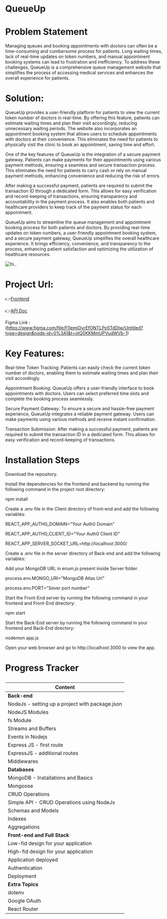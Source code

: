 # QueueUp

# Problem Statement
Managing queues and booking appointments with doctors can often be a time-consuming and cumbersome process for patients. Long waiting times, lack of real-time updates on token numbers, and manual appointment booking systems can lead to frustration and inefficiency. To address these challenges, QueueUp is a comprehensive queue management website that simplifies the process of accessing medical services and enhances the overall experience for patients.

# Solution:
QueueUp provides a user-friendly platform for patients to view the current token number of doctors in real-time. By offering this feature, patients can estimate waiting times and plan their visit accordingly, reducing unnecessary waiting periods. The website also incorporates an appointment booking system that allows users to schedule appointments with doctors at their convenience. This eliminates the need for patients to physically visit the clinic to book an appointment, saving time and effort.

One of the key features of QueueUp is the integration of a secure payment gateway. Patients can make payments for their appointments using various payment methods, ensuring a seamless and secure transaction process. This eliminates the need for patients to carry cash or rely on manual payment methods, enhancing convenience and reducing the risk of errors.

After making a successful payment, patients are required to submit the transaction ID through a dedicated form. This allows for easy verification and record-keeping of transactions, ensuring transparency and accountability in the payment process. It also enables both patients and healthcare providers to keep track of the payment status for each appointment.

QueueUp aims to streamline the queue management and appointment booking process for both patients and doctors. By providing real-time updates on token numbers, a user-friendly appointment booking system, and a secure payment gateway, QueueUp simplifies the overall healthcare experience. It brings efficiency, convenience, and transparency to the process, enhancing patient satisfaction and optimizing the utilization of healthcare resources.

![hi..](https://res.cloudinary.com/dr7cybxpq/image/upload/v1685015388/Screenshot_2023-05-25_171927_nmzsa9.png)

# Project Url:

 👉[Frontend](https://queueup.netlify.app/)
 
 👉[API Doc](https://documenter.getpostman.com/view/25535337/2s93m61hUk)

Figma Link : (https://www.figma.com/file/F0emiOyrEfONTLPo5TdDIw/Untitled?type=design&node-id=0%3A1&t=otQ5KKMmUPVudWVb-1)

#  Key Features:
Real-time Token Tracking: 
Patients can easily check the current token number of doctors, enabling them to estimate waiting times and plan their visit accordingly.

Appointment Booking:
QueueUp offers a user-friendly interface to book appointments with doctors. Users can select preferred time slots and complete the booking process seamlessly.

Secure Payment Gateway: 
To ensure a secure and hassle-free payment experience, QueueUp integrates a reliable payment gateway. Users can make payments using various methods and receive instant confirmation.

Transaction Submission: 
After making a successful payment, patients are required to submit the transaction ID in a dedicated form. This allows for easy verification and record-keeping of transactions.

# Installation Steps
Download the repository.

Install the dependencies for the frontend and backend by running the following command in the project root directory:

npm install

Create a .env file in the Client directory of front-end and add the following variables:

REACT_APP_AUTH0_DOMAIN="Your Auth0 Domain"

REACT_APP_AUTH0_CLIENT_ID="Your Auth0 Client ID"

REACT_APP_SERVER_SOCKET_URL=http://localhost:3000/

Create a .env file in the server directory of Back-end and add the following variables:

Add your MongoDB URL in enum.js present inside Server folder.

process.env.MONGO_URI="MongoDB Atlas Url"

process.env.PORT="Sever port number"

Start the Front-End server by running the following command in your frontend and Front-End directory:

npm start

Start the Back-End server by running the following command in your frontend and Back-End directory:

nodemon app.js

Open your web browser and go to http://localhost:3000 to view the app.

# Progress Tracker
## 
| Content |
| ------- |
| **Back-end** |
| NodeJs - setting up a project with package.json |
| NodeJS Modules |
| fs Module |
| Streams and Buffers |
| Events in Nodejs |
| Express JS - first route |
| ExpressJS - additional routes |
| Middlewares |
| **Databases** |
| MongoDB - Installations and Basics |
| Mongoose |
| CRUD Operations |
| Simple API - CRUD Operations using NodeJs |
| Schemas and Models |
| Indexes |
| Aggregations |
| **Front-end and Full Stack** |
| Low-fid design for your application |
| High-fid design for your application |
| Application deployed |
| Authentication |
| Deployment |
| **Extra Topics** |
| dotenv |
| Google OAuth |
| React Router |
